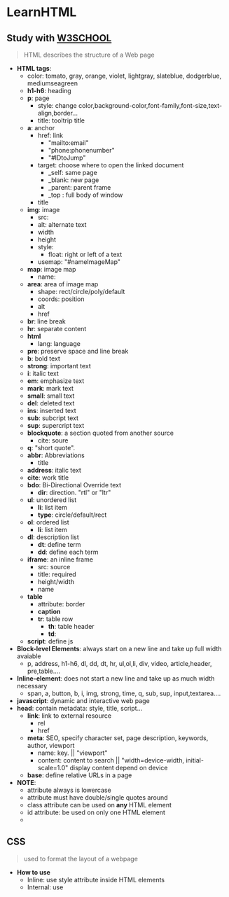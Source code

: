 # LearnHTML
## Study with [W3SCHOOL](https://www.w3schools.com/default.asp)
>HTML describes the structure of a Web page
>
* __HTML tags__:
    * color: tomato, gray, orange, violet, lightgray, slateblue, dodgerblue, mediumseagreen
  * __h1-h6__: heading
  * __p__: page
    * style: change color,background-color,font-family,font-size,text-align,border...
	* title: tooltrip title
  * __a__: anchor
    * href: link
	  * "mailto:email"
	  * "phone:phonenumber"
	  * "#IDtoJump"
	* target: choose where to open the linked document
	  * _self: same page
	  * _blank: new page
	  * _parent: parent frame
	  * _top : full body of window
	* title
  * __img__: image
    * src: 
	* alt: alternate text 
	* width
	* height
	* style:
	  * float: right or left of a text
	* usemap: "#nameImageMap"
  * __map__: image map
    * name: 
  * __area__: area of image map
    * shape: rect/circle/poly/default
	* coords: position
	* alt
	* href
  * __br__<empty tag>: line break
  * __hr__<empty tag>: separate content<a line>
  * __html__
	* lang: language
  * __pre__: preserve space and line break
  * __b__: bold text
  * __strong__: important text
  * __i__: italic text
  * __em__: emphasize text
  * __mark__: mark text
  * __small__: small text
  * __del__: deleted text
  * __ins__: inserted text
  * __sub__: subcript text
  * __sup__: supercript text
  * __blockquote__: a section quoted from another source
    * cite: soure
  * __q__: "short quote". 
  * __abbr__: Abbreviations
    * title
  * __address__: italic text
  * __cite__: work title
  * __bdo__: Bi-Directional Override text
    * __dir__: direction. "rtl" or "ltr"
  * __ul__: unordered list
    * __li__: list item
	* __type__: circle/default/rect
  * __ol__: ordered list
    * __li__: list item
  * __dl__: description list
    * __dt__: define term
	* __dd__: define each term
  * __iframe__: an inline frame
    * src: source
	* title: required
	* height/width
	* name
  * __table__
    * attribute: border
	* __caption__
    * __tr__: table row
	  * __th__: table header
	  * __td__: 
  * __script__: define js
* __Block-level Elements__: always start on a new line and take up full width avaiable
  * p, address, h1-h6, dl, dd, dt, hr, ul,ol,li, div, video, article,header, pre,table....
* __Inline-element__: does not start a new line and take up as much width necessary
  * span, a, button, b, i, img, strong, time, q, sub, sup, input,textarea....
* __javascript__: dynamic and interactive web page
* __head__: contain metadata: style, title, script...
  * __link__: link to external resource
    * rel
	* href
  * __meta__: SEO, specify character set, page description, keywords, author, viewport
    * name: key. || "viewport"
	* content: content to search || "width=device-width, initial-scale=1.0" display content depend on device
  * __base__: define relative URLs in a page
* __NOTE__:
  * attribute always is lowercase
  * attribute must have double/single quotes around
  * class attribute can be used on __any__ HTML element
  * id attribute: be used on only one HTML element
  * <!-- this is a comment text -->
## CSS
> used to format the layout of a webpage
>
 * __How to use__
   * Inline: use style attribute inside HTML elements
   * Internal: use <style> element in the <head> section
   * External: use <link> ele*ment to link an external CSS file
 * custom tag
   * a:link/visited/hover/active